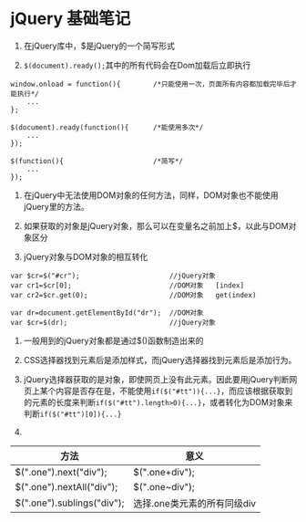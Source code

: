 # jQuery 基础笔记

1. 在jQuery库中，$是jQuery的一个简写形式

1. `$(document).ready();`其中的所有代码会在Dom加载后立即执行
```
window.onload = function(){        /*只能使用一次，页面所有内容都加载完毕后才能执行*/
    ...
};

$(document).ready(function(){      /*能使用多次*/
    ...
});

$(function(){                      /*简写*/
    ...
});
```

1. 在jQuery中无法使用DOM对象的任何方法，同样，DOM对象也不能使用jQuery里的方法。

1. 如果获取的对象是jQuery对象，那么可以在变量名之前加上$，以此与DOM对象区分

1. jQuery对象与DOM对象的相互转化
```
var $cr=$("#cr");                      //jQuery对象
var cr1=$cr[0];                        //DOM对象   [index]
var cr2=$cr.get(0);                    //DOM对象   get(index)

var dr=document.getElementById("dr");  //DOM对象
var $cr=$(dr);                         //jQuery对象
```
1. 一般用到的jQuery对象都是通过$()函数制造出来的

1. CSS选择器找到元素后是添加样式，而jQuery选择器找到元素后是添加行为。

1. jQuery选择器获取的是对象，即使网页上没有此元素。因此要用jQuery判断网页上某个内容是否存在是，不能使用`if($("#tt")){...}`，而应该根据获取到的元素的长度来判断`if($("#tt").length>0){...}`，或者转化为DOM对象来判断`if($("#tt")[0]){...}`

1. 
方法|意义
--------------------------|---------
$(".one").next("div");    |$(".one+div");
$(".one").nextAll("div"); |$(".one~div");
$(".one").sublings("div");|选择.one类元素的所有同级div


